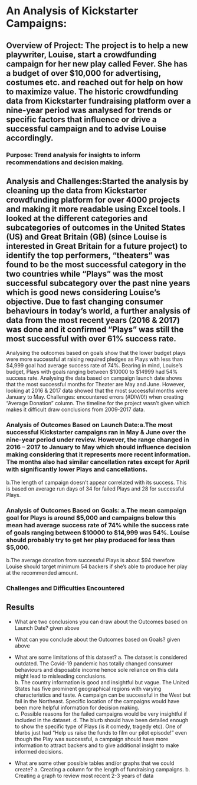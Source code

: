 # An Analysis of Kickstarter Campaigns: 

## Overview of Project: The project is to help a new playwriter, Louise, start a crowdfunding campaign for her new play called Fever. She has a budget of over $10,000 for advertising, costumes etc. and reached out for help on how to maximize value. The historic crowdfunding data from Kickstarter fundraising platform over a nine-year period was analysed for trends or specific factors that influence or drive a successful campaign and to advise Louise accordingly.

### Purpose: Trend analysis for insights to inform recommendations and decision making.

## Analysis and Challenges:Started the analysis by cleaning up the data from Kickstarter crowdfunding platform for over 4000 projects and making it more readable using Excel tools. I looked at the different categories and subcategories of outcomes in the United States (US) and Great Britain (GB) (since Louise is interested in Great Britain for a future project) to identify the top performers, “theaters” was found to be the most successful category in the two countries while “Plays” was the most successful subcategory over the past nine years which is good news considering Louise’s objective. Due to fast changing consumer behaviours in today’s world, a further analysis of data from the most recent years (2016 & 2017) was done and it confirmed “Plays” was still the most successful with over 61% success rate. 

Analysing the outcomes based on goals show that the lower budget plays were more successful at raising required pledges as Plays with less than $4,999 goal had average success rate of 74%. Bearing in mind, Louise’s budget, Plays with goals ranging between $10000 to $14999 had 54% success rate. 
Analysing the data based on campaign launch date shows that the most successful months for Theater are May and June. However, looking at 2016 & 2017 data showed that the most successful months were January to May.
Challenges: encountered errors (#DIV/0!) when creating “Average Donation” column. The timeline for the project wasn’t given which makes it difficult draw conclusions from 2009-2017 data.


### Analysis of Outcomes Based on Launch Date:a.The most successful Kickstarter campaigns ran in May & June over the nine-year period under review. However, the range changed in 2016 – 2017 to January to May which should influence decision making considering that it represents more recent information. The months also had similar cancellation rates except for April with significantly lower Plays and cancellations. 

b.The length of campaign doesn’t appear correlated with its success. This is based on average run days of 34 for failed Plays and 28 for successful Plays.


### Analysis of Outcomes Based on Goals: a.The mean campaign goal for Plays is around $5,000 and campaigns below this mean had average success rate of 74% while the success rate of goals ranging between $10000 to $14,999 was 54%. Louise should probably try to get her play produced for less than $5,000. 
b.The average donation from successful Plays is about $94 therefore Louise should target minimum 54 backers if she’s able to produce her play at the recommended amount.


### Challenges and Difficulties Encountered

## Results

- What are two conclusions you can draw about the Outcomes based on Launch Date? given above

- What can you conclude about the Outcomes based on Goals? given above

- What are some limitations of this dataset? a.	The dataset is considered outdated. The Covid-19 pandemic has totally changed consumer behaviours and disposable income hence sole reliance on this data might lead to misleading conclusions.  
b.	The country information is good and insightful but vague. The United States has five prominent geographical regions with varying characteristics and taste. A campaign can be successful in the West but fail in the Northeast. Specific location of the campaigns would have been more helpful information for decision making.  
c.	Possible reasons for the failed campaigns would be very insightful if included in the dataset.
d.	The blurb should have been detailed enough to show the specific type of Plays (is it comedy, tragedy etc). One of blurbs just had “Help us raise the funds to film our pilot episode!” even though the Play was successful, a campaign should have more information to attract backers and to give additional insight to make informed decisions. 


- What are some other possible tables and/or graphs that we could create?
a.	Creating a column for the length of fundraising campaigns. 
b.	Creating a graph to review most recent 2-3 years of data
